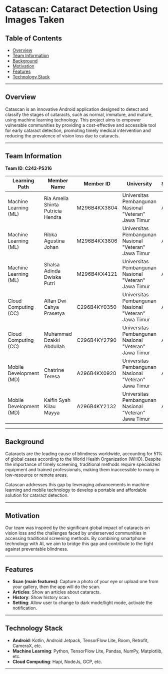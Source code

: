 # Catascan: Cataract Detection Using Images Taken

## Table of Contents
- [Overview](#overview)
- [Team Information](#team-information)
- [Background](#background)
- [Motivation](#motivation)
- [Features](#features)
- [Technology Stack](#technology-stack)

---

## Overview
Catascan is an innovative Android application designed to detect and classify the stages of cataracts, such as normal, immature, and mature, using machine learning technology. This project aims to empower vulnerable communities by providing a cost-effective and accessible tool for early cataract detection, promoting timely medical intervention and reducing the prevalence of vision loss due to cataracts.

---

## Team Information
**Team ID**: **C242-PS316**

| Learning Path         | Member Name                         | Member ID       | University                                                     | Status  |
|-----------------------|-------------------------------------|-----------------|----------------------------------------------------------------|---------|
| Machine Learning (ML) | Ria Amelia Shinta Putricia Hendra  | M296B4KX3804   | Universitas Pembangunan Nasional "Veteran" Jawa Timur         | Active  |
| Machine Learning (ML) | Ribka Agustina Johan               | M296B4KX3806   | Universitas Pembangunan Nasional "Veteran" Jawa Timur         | Active  |
| Machine Learning (ML) | Shalsa Adinda Dwiska Putri         | M296B4KX4121   | Universitas Pembangunan Nasional "Veteran" Jawa Timur         | Active  |
| Cloud Computing (CC)  | Alfan Dwi Cahya Prasetya           | C296B4KY0350   | Universitas Pembangunan Nasional "Veteran" Jawa Timur         | Active  |
| Cloud Computing (CC)  | Muhammad Dzakki Abdullah           | C296B4KY2790   | Universitas Pembangunan Nasional "Veteran" Jawa Timur         | Active  |
| Mobile Development (MD)| Chatrine Teresa                   | A296B4KX0920   | Universitas Pembangunan Nasional "Veteran" Jawa Timur         | Active  |
| Mobile Development (MD)| Kalfin Syah Kilau Mayya           | A296B4KY2132   | Universitas Pembangunan Nasional "Veteran" Jawa Timur         | Active  |

---

## Background
Cataracts are the leading cause of blindness worldwide, accounting for 51% of global cases according to the World Health Organization (WHO). Despite the importance of timely screening, traditional methods require specialized equipment and trained professionals, making them inaccessible to many in low-resource or remote areas.

Catascan addresses this gap by leveraging advancements in machine learning and mobile technology to develop a portable and affordable solution for cataract detection.

---

## Motivation
Our team was inspired by the significant global impact of cataracts on vision loss and the challenges faced by underserved communities in accessing traditional screening methods. By combining smartphone technology with AI, we aim to bridge this gap and contribute to the fight against preventable blindness.

---

## Features
- **Scan (main features)**: Capture a photo of your eye or upload one from your gallery, then the app will do the scan.
- **Articles**: Show an articles about cataracts.
- **History**: Show history scan.
- **Setting**: Allow user to change to dark mode/light mode, activate the notification.

---

## Technology Stack
- **Android**: Kotlin, Android Jetpack, TensorFlow Lite, Room, Retrofit, CameraX, etc.
- **Machine Learning**: Python, TensorFlow Lite, Pandas, NumPy, Matplotlib, etc.
- **Cloud Computing**: Hapi, NodeJs, GCP, etc.

---
